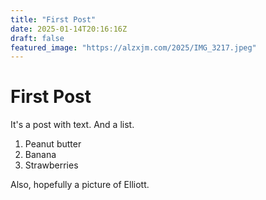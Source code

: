 ```yaml
---
title: "First Post"
date: 2025-01-14T20:16:16Z
draft: false
featured_image: "https://alzxjm.com/2025/IMG_3217.jpeg"
---
```


# First Post

It's a post with text. And a list.

1. Peanut butter
2. Banana
3. Strawberries

Also, hopefully a picture of Elliott.

